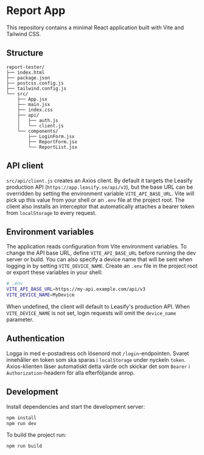 # Report App

This repository contains a minimal React application built with Vite and Tailwind CSS.

## Structure

```
report-tester/
├── index.html
├── package.json
├── postcss.config.js
├── tailwind.config.js
└── src/
    ├── App.jsx
    ├── main.jsx
    ├── index.css
    ├── api/
    │   ├── auth.js
    │   └── client.js
    └── components/
        ├── LoginForm.jsx
        ├── ReportForm.jsx
        └── ReportList.jsx
```

## API client

`src/api/client.js` creates an Axios client. By default it targets the Leasify
production API (`https://app.leasify.se/api/v3`), but the base URL can be
overridden by setting the environment variable `VITE_API_BASE_URL`. Vite will
pick up this value from your shell or an `.env` file at the project root. The
client also installs an interceptor that automatically attaches a bearer token
from `localStorage` to every request.

## Environment variables

The application reads configuration from Vite environment variables. To change
the API base URL, define `VITE_API_BASE_URL` before running the dev server or
build. You can also specify a device name that will be sent when logging in by
setting `VITE_DEVICE_NAME`. Create an `.env` file in the project root or export
these variables in your shell:

```bash
# .env
VITE_API_BASE_URL=https://my-api.example.com/api/v3
VITE_DEVICE_NAME=MyDevice
```

When undefined, the client will default to Leasify's production API.
When `VITE_DEVICE_NAME` is not set, login requests will omit the `device_name`
parameter.

## Authentication

Logga in med e-postadress och lösenord mot `/login`-endpointen. Svaret
innehåller en token som ska sparas i `localStorage` under nyckeln
`token`. Axios-klienten läser automatiskt detta värde och skickar det som
`Bearer` i `Authorization`-headern för alla efterföljande anrop.

## Development

Install dependencies and start the development server:

```bash
npm install
npm run dev
```

To build the project run:

```bash
npm run build
```
